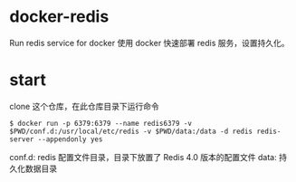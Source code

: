 # docker-redis
Run redis service for docker
使用 docker 快速部署 redis 服务，设置持久化。

# start
clone 这个仓库，在此仓库目录下运行命令
```shell
$ docker run -p 6379:6379 --name redis6379 -v $PWD/conf.d:/usr/local/etc/redis -v $PWD/data:/data -d redis redis-server --appendonly yes
```

conf.d: redis 配置文件目录，目录下放置了 Redis 4.0 版本的配置文件
data: 持久化数据目录
